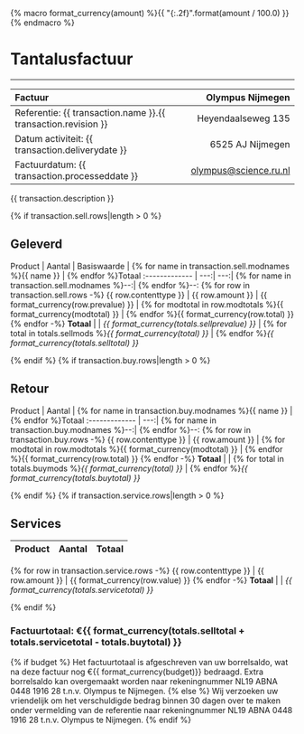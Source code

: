 {% macro format_currency(amount) %}{{ "{:.2f}".format(amount / 100.0) }}{% endmacro %}

# Tantalusfactuur

---------------------------------------

Factuur | Olympus Nijmegen  
:------ | ----------------:
Referentie: {{ transaction.name }}.{{ transaction.revision }} | Heyendaalseweg 135
Datum activiteit: {{ transaction.deliverydate }} | 6525 AJ Nijmegen
Factuurdatum: {{ transaction.processeddate }} | olympus@science.ru.nl


{{ transaction.description }}

{% if transaction.sell.rows|length > 0 %}
## Geleverd
Product | Aantal | Basiswaarde | {% for name in transaction.sell.modnames %}{{ name }} | {% endfor %}Totaal
:------------- | ---:| ---:| {% for name in transaction.sell.modnames %}--:| {% endfor %}--:
{% for row in transaction.sell.rows -%}
{{ row.contenttype }} | {{ row.amount }} | {{ format_currency(row.prevalue) }} | {% for modtotal in row.modtotals %}{{ format_currency(modtotal) }} | {% endfor %}{{ format_currency(row.total) }}
{% endfor -%}
**Totaal** | | *{{ format_currency(totals.sellprevalue) }}* | {% for total in totals.sellmods %}*{{ format_currency(total) }}* | {% endfor %}*{{ format_currency(totals.selltotal) }}*

{% endif %}
{% if transaction.buy.rows|length > 0 %}
## Retour
Product | Aantal | {% for name in transaction.buy.modnames %}{{ name }} | {% endfor %}Totaal
:------------- | ---:| {% for name in transaction.buy.modnames %}--:| {% endfor %}--:
{% for row in transaction.buy.rows -%}
{{ row.contenttype }} | {{ row.amount }} | {% for modtotal in row.modtotals %}{{ format_currency(modtotal) }} | {% endfor %}{{ format_currency(row.total) }}
{% endfor -%}
**Totaal** | | {% for total in totals.buymods %}*{{ format_currency(total) }}* | {% endfor %}*{{ format_currency(totals.buytotal) }}*

{% endif %}
{% if transaction.service.rows|length > 0 %}
## Services
Product | Aantal | Totaal
:------------- | ---:| ---:
{% for row in transaction.service.rows -%}
{{ row.contenttype }} | {{ row.amount }} | {{ format_currency(row.value) }}
{% endfor -%}
**Totaal** | | *{{ format_currency(totals.servicetotal) }}*

{% endif %}
### Factuurtotaal: &euro;{{ format_currency(totals.selltotal + totals.servicetotal - totals.buytotal) }}
{% if budget %}
Het factuurtotaal is afgeschreven van uw borrelsaldo, wat na deze factuur nog &euro;{{ format_currency(budget)}} bedraagd. Extra borrelsaldo kan overgemaakt worden naar rekeningnummer NL19 ABNA 0448 1916 28 t.n.v. Olympus te Nijmegen.
{% else %}
Wij verzoeken uw vriendelijk om het verschuldigde bedrag binnen 30 dagen over te maken onder vermelding van de referentie naar rekeningnummer NL19 ABNA 0448 1916 28 t.n.v. Olympus te Nijmegen.
{% endif %}